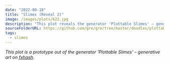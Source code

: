 ```yaml
---
date: "2022-08-18"
title: "Slimes (Reveal 2)"
image: /images/plots/622.jpg
description: "This plot reveals the generator 'Plottable Slimes' – generative art on fxhash"
sourceFolderURL: https://github.com/gre/gre/tree/master/doodles/plottable-slimes
tags:
  - slimes
---
```


_This plot is a prototype out of the generator 'Plottable Slimes' – generative art on [fxhash](https://www.fxhash.xyz/generative/18109)._
